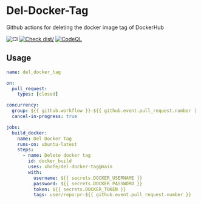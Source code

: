 # Del-Docker-Tag

Github actions for deleting the docker image tag of DockerHub

![CI](https://github.com/actions/typescript-action/actions/workflows/ci.yml/badge.svg)
[![Check dist/](https://github.com/actions/typescript-action/actions/workflows/check-dist.yml/badge.svg)](https://github.com/actions/typescript-action/actions/workflows/check-dist.yml)
[![CodeQL](https://github.com/actions/typescript-action/actions/workflows/codeql-analysis.yml/badge.svg)](https://github.com/actions/typescript-action/actions/workflows/codeql-analysis.yml)

## Usage

```yml
name: del_docker_tag

on:
  pull_request:
    types: [closed]

concurrency:
  group: ${{ github.workflow }}-${{ github.event.pull_request.number || github.ref }}
  cancel-in-progress: true

jobs:
  build_docker:
    name: Del Docker Tag
    runs-on: ubuntu-latest
    steps:
      - name: Delete docker tag
        id: docker_build
        uses: xhofe/del-docker-tag@main
        with:
          username: ${{ secrets.DOCKER_USERNAME }}
          password: ${{ secrets.DOCKER_PASSWORD }}
          token: ${{ secrets.DOCKER_TOKEN }}
          tags: user/repo:pr-${{ github.event.pull_request.number }}
```